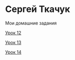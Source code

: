 # Сергей Ткачук
Мои домашние задания

[Урок 12](https://tkachuksergey.github.io/Lesson_12/index.html)

[Урок 13](https://tkachuksergey.github.io/Lesson_13/index.html)

[Урок 14](https://tkachuksergey.github.io/Lesson_14/index.html)

